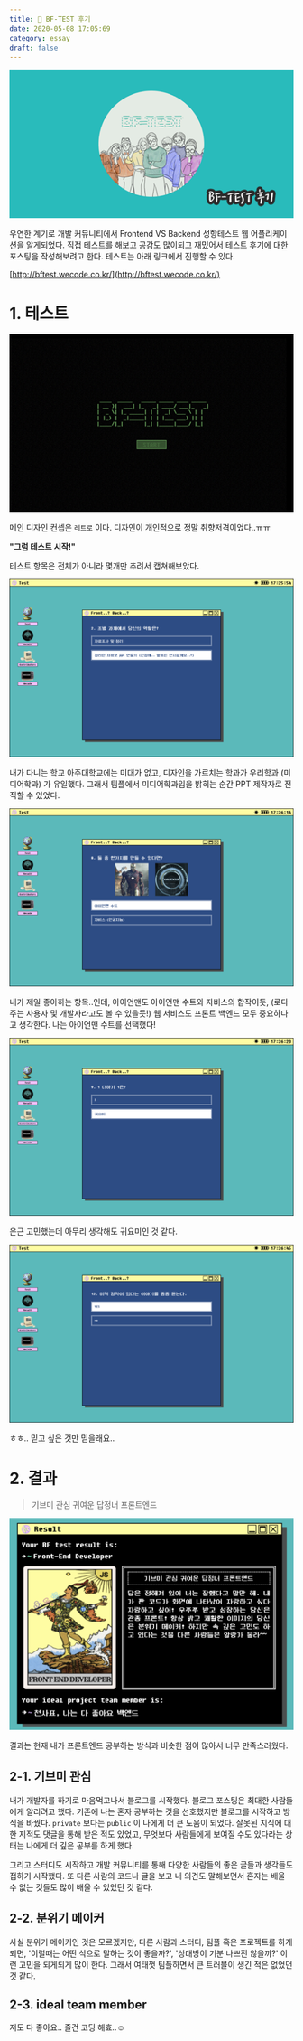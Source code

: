 ```yaml
---
title: 🧠 BF-TEST 후기
date: 2020-05-08 17:05:69
category: essay
draft: false
---
```


![](./images/bfreview.png)

우연한 계기로 개발 커뮤니티에서 Frontend VS Backend 성향테스트 웹 어플리케이션을 알게되었다. 직접 테스트를 해보고 공감도 많이되고 재밌어서 테스트 후기에 대한 포스팅을 작성해보려고 한다. 테스트는 아래 링크에서 진행할 수 있다.

[http://bftest.wecode.co.kr/](http://bftest.wecode.co.kr/)

# 1. 테스트

![](./images/bftest1.png)

메인 디자인 컨셉은 `레트로` 이다. 디자인이 개인적으로 정말 취향저격이었다..ㅠㅠ

**"그럼 테스트 시작!"**

테스트 항목은 전체가 아니라 몇개만 추려서 캡쳐해보았다.

![](./images/bftest2.png)

내가 다니는 학교 아주대학교에는 미대가 없고, 디자인을 가르치는 학과가 우리학과 (미디어학과) 가 유일했다. 그래서 팀플에서 미디어학과임을 밝히는 순간 PPT 제작자로 전직할 수 있었다.

![](./images/bftest3.png)

내가 제일 좋아하는 항목..인데, 아이언맨도 아이언맨 수트와 자비스의 합작이듯, (로다주는 사용자 및 개발자라고도 볼 수 있을듯!) 웹 서비스도 프론트 백엔드 모두 중요하다고 생각한다. 나는 아이언맨 수트를 선택했다!

![](./images/bftest4.png)

은근 고민했는데 아무리 생각해도 귀요미인 것 같다.

![](./images/bftest5.png)

ㅎㅎ.. 믿고 싶은 것만 믿을래요..

# 2. 결과

> 기브미 관심 귀여운 답정너 프론트엔드

![](./images/bftestresult.png)

결과는 현재 내가 프론트엔드 공부하는 방식과 비슷한 점이 많아서 너무 만족스러웠다.

## 2-1. 기브미 관심

내가 개발자를 하기로 마음먹고나서 블로그를 시작했다. 블로그 포스팅은 최대한 사람들에게 알리려고 했다. 기존에 나는 혼자 공부하는 것을 선호했지만 블로그를 시작하고 방식을 바꿨다. `private` 보다는 `public` 이 나에게 더 큰 도움이 되었다. 잘못된 지식에 대한 지적도 댓글을 통해 받은 적도 있었고, 무엇보다 사람들에게 보여질 수도 있다라는 상태는 나에게 더 깊은 공부를 하게 했다.

그리고 스터디도 시작하고 개발 커뮤니티를 통해 다양한 사람들의 좋은 글들과 생각들도 접하기 시작했다. 또 다른 사람의 코드나 글을 보고 내 의견도 말해보면서 혼자는 배울 수 없는 것들도 많이 배울 수 있었던 것 같다.

## 2-2. 분위기 메이커

사실 분위기 메이커인 것은 모르겠지만, 다른 사람과 스터디, 팀플 혹은 프로젝트를 하게되면, '이럴때는 어떤 식으로 말하는 것이 좋을까?', '상대방이 기분 나쁘진 않을까?' 이런 고민을 되게되게 많이 한다. 그래서 여태껏 팀플하면서 큰 트러블이 생긴 적은 없었던 것 같다.

## 2-3. ideal team member

저도 다 좋아요.. 즐건 코딩 해효..☺️
